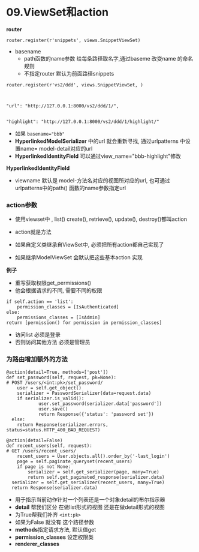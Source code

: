 # 09.ViewSet和action



**router**



```
router.register(r'snippets', views.SnippetViewSet)
```

* basename
  * path函数的name参数 给每条路径取名字,通过baseme 改变name 的命名规则
  * 不指定router 默认为前面路径snippets

```
router.register(r'vs2/ddd', views.SnippetViewSet, )



"url": "http://127.0.0.1:8000/vs2/ddd/1/",


"highlight": "http://127.0.0.1:8000/vs2/ddd/1/highlight/"
```

* 如果 `basename="bbb"`
* **HyperlinkedModelSerializer** 中的url  就会重新寻找, 通过urlpatterns 中设置name=  model-detail对应的url
* **HyperlinkedIdentityField** 可以通过view_name="bbb-highlight"修改





**HyperlinkedIdentityField**

* viewname 默认是 model-方法名对应的视图所对应的url, 也可通过urlpatterns中的path() 函数的name参数指定url





### **action参数**

* 使用viewset中 ,  list() create(), retrieve(), update(), destroy()都叫action
* action就是方法



* 如果自定义类继承自ViewSet中, 必须把所有action都自己实现了
* 如果继承ModelViewSet 会默认把这些基本action 实现



**例子**

* 重写获取权限get_permissions()
* 他会根据请求的不同, 需要不同的权限

```
if self.action == 'list':
	permission_classes = [IsAuthenticated]
else:
	permissions_classes = [IsAdmin]
return [permission() for permission in permission_classes]
```

* 访问list 必须是登录
* 否则访问其他方法 必须是管理员



### 为路由增加额外的方法

```
@action(detail=True, methods=['post'])
def set_password(self, request, pk=None):
# POST /users/<int:pk>/set_password/
	user = self.get_object()
	serializer = PasswordSerializer(data=request.data)
	if serializer.is_valid():
			user.set_password(serializer.data['password'])
			user.save()
			return Response({'status': 'password set'})
  else:
  	return Response(serializer.errors, status=status.HTTP_400_BAD_REQUEST)
```



```
@action(detail=False)
def recent_users(self, request):
# GET /users/recent_users/
	recent_users = User.objects.all().order_by('-last_login')
	page = self.paginate_queryset(recent_users)
	if page is not None:
		serializer = self.get_serializer(page, many=True)
		return self.get_paginated_response(serializer.data)
  serializer = self.get_serializer(recent_users, many=True)
  return Response(serializer.data)
```

* 用于指示当前动作针对一个列表还是一个对象detail的布尔指示器
* **detail** 帮我们区分 在做list形式的视图 还是在做detail形式的视图
* 为True帮我们补齐 `<int:pk>`
* 如果为False 就没有 这个路径参数
* **methods**指定请求方法, 默认值get
* **permission_classes** 设定权限类
* **renderer_classes**

















































